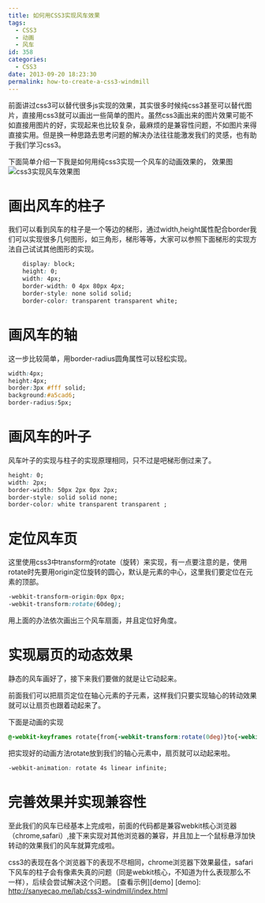 ```yaml
---
title: 如何用CSS3实现风车效果
tags:
  - CSS3
  - 动画
  - 风车
id: 358
categories:
  - CSS3
date: 2013-09-20 18:23:30
permalink: how-to-create-a-css3-windmill
---
```


前面讲过css3可以替代很多js实现的效果，其实很多时候纯css3甚至可以替代图片，直接用css3就可以画出一些简单的图片。虽然css3画出来的图片效果可能不如直接用图片的好，实现起来也比较复杂，最麻烦的是兼容性问题，不如图片来得直接实用。但是换一种思路去思考问题的解决办法往往能激发我们的灵感，也有助于我们学习css3。
<!--more-->


下面简单介绍一下我是如何用纯css3实现一个风车的动画效果的，
效果图
![css3实现风车效果图](http://sanyecao.qiniudn.com/assets/images/lab/css3-windmill.jpg)

# 画出风车的柱子

我们可以看到风车的柱子是一个等边的梯形，通过width,height属性配合border我们可以实现很多几何图形，如三角形，梯形等等，大家可以参照下面梯形的实现方法自己试试其他图形的实现。
```css
	display: block;   
	height: 0;   
	width: 4px;   
	border-width: 0 4px 80px 4px;   
	border-style: none solid solid;   
	border-color: transparent transparent white;  
```

# 画风车的轴

这一步比较简单，用border-radius圆角属性可以轻松实现。
```css
width:4px;   
height:4px;   
border:3px #fff solid;   
background:#a5cad6;   
border-radius:5px;  
```

# 画风车的叶子

风车叶子的实现与柱子的实现原理相同，只不过是吧梯形倒过来了。
```css
height: 0;   
width: 2px;   
border-width: 50px 2px 0px 2px;   
border-style: solid solid none;   
border-color: white transparent transparent ;  
```
# 定位风车页

这里使用css3中transform的rotate（旋转）来实现，有一点要注意的是，使用rotate时先要用origin定位旋转的圆心，默认是元素的中心，这里我们要定位在元素的顶部。
```css
-webkit-transform-origin:0px 0px;   
-webkit-transform:rotate(60deg);  
```

用上面的办法依次画出三个风车扇面，并且定位好角度。


# 实现扇页的动态效果

静态的风车画好了，接下来我们要做的就是让它动起来。

前面我们可以把扇页定位在轴心元素的子元素，这样我们只要实现轴心的转动效果就可以让扇页也跟着动起来了。

下面是动画的实现
```css
@-webkit-keyframes rotate{from{-webkit-transform:rotate(0deg)}to{-webkit-transform:rotate(360deg)}}  
```
把实现好的动画方法rotate放到我们的轴心元素中，扇页就可以动起来啦。
```css
-webkit-animation: rotate 4s linear infinite;  
```

# 完善效果并实现兼容性

至此我们的风车已经基本上完成啦，前面的代码都是兼容webkit核心浏览器（chrome,safari）,接下来实现对其他浏览器的兼容，并且加上一个鼠标悬浮加快转动的效果我们的风车就算完成啦。

css3的表现在各个浏览器下的表现不尽相同，chrome浏览器下效果最佳，safari下风车的柱子会有像素失真的问题（同是webkit核心，不知道为什么表现那么不一样），后续会尝试解决这个问题。
[查看示例][demo]
[demo]:   http://sanyecao.me/lab/css3-windmill/index.html
